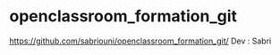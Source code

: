 # openclassroom_formation_git
https://github.com/sabriouni/openclassroom_formation_git/
Dev : Sabri
